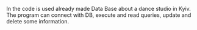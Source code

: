 In the code is used already made Data Base about a dance studio in Kyiv. 
The program can connect with DB, execute and read queries, update and delete some information.
